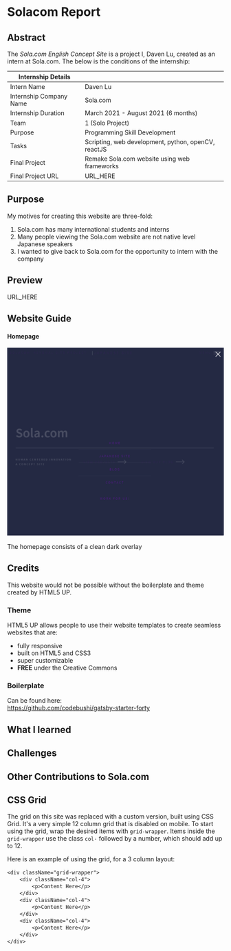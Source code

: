 # Solacom Report 

## Abstract

The *Sola.com English Concept Site* is a project I, Daven Lu, created as an intern at Sola.com. The below is the conditions of the internship:

| Internship Details      |                                                     |
| ----------------------- | --------------------------------------------------- |
| Intern Name             | Daven Lu                                            |
| Internship Company Name | Sola.com                                            |
| Internship Duration     | March 2021 - August 2021 (6 months)                 |
| Team                    | 1 (Solo Project)                                    |
| Purpose                 | Programming Skill Development                       |
| Tasks                   | Scripting, web development, python, openCV, reactJS |
| Final Project           | Remake Sola.com website using web frameworks        |
| Final Project URL       | URL_HERE                                            |

## Purpose

My motives for creating this website are three-fold:

1. Sola.com has many international students and interns
2. Many people viewing the Sola.com website are not native level Japanese speakers
3. I wanted to give back to Sola.com for the opportunity to intern with the company

## Preview

URL_HERE

## Website Guide

#### Homepage

![Homepage](homepage.gif) 

The homepage consists of a clean dark overlay 



## Credits

This website would not be possible without the boilerplate and theme created by HTML5 UP. 

### Theme
HTML5 UP allows people to use their website templates to create seamless websites that are:

- fully responsive
- built on HTML5 and CSS3
- super customizable
- **FREE** under the Creative Commons

### Boilerplate
Can be found here:  
https://github.com/codebushi/gatsby-starter-forty


## What I learned



## Challenges



## Other Contributions to Sola.com




## CSS Grid

The grid on this site was replaced with a custom version, built using CSS Grid. It's a very simple 12 column grid that is disabled on mobile. To start using the grid, wrap the desired items with `grid-wrapper`. Items inside the `grid-wrapper` use the class `col-` followed by a number, which should add up to 12.

Here is an example of using the grid, for a 3 column layout:

```
<div className="grid-wrapper">
    <div className="col-4">
        <p>Content Here</p>
    </div>
    <div className="col-4">
        <p>Content Here</p>
    </div>
    <div className="col-4">
        <p>Content Here</p>
    </div>
</div>
```
